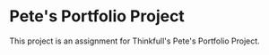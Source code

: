 # Pete's Portfolio Project

This project is an assignment for Thinkfull's Pete's Portfolio Project. 